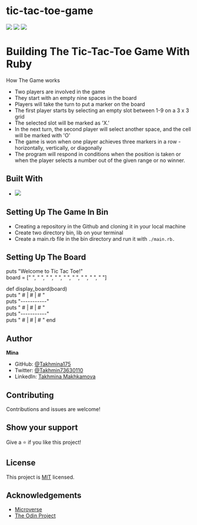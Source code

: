 # tic-tac-toe-game
![](https://img.shields.io/badge/Microverse-blueviolet)
![](https://img.shields.io/badge/TicTacToe-purple)
![](https://img.shields.io/badge/Ruby-red)

# Building The Tic-Tac-Toe Game With Ruby
How The Game works
- Two players are involved in the game
- They start with an empty nine spaces in the board
- Players will take the turn to put a marker on the board
- The first player starts by selecting an empty slot between 1-9 on a 3 x 3 grid
- The selected slot will be marked as 'X.' 
- In the next turn, the second player will select another space, and the      cell will be marked with 'O'
- The game is won when one player achieves three markers in a row - horizontally, vertically, or diagonally
- The program will respond in conditions when the position is taken or when the player selects a number out of the given range or no winner. 

## Built With

- ![](https://img.shields.io/badge/RubyOOP-red)


##  Setting Up The Game In Bin

- Creating a repository in the Github and cloning it in your local machine
- Create two directory bin, lib on your terminal
- Create a main.rb file in the bin directory and run it with `./main.rb.` 


## Setting Up The Board
puts "Welcome to Tic Tac Toe!" <br>
board = [" ", " ", " ", " ", " ", " ", " ", " ", " "]


def display_board(board) <br>
  puts " # | # | # " <br>
  puts "-----------" <br>
  puts " # | # | # " <br>
  puts "-----------" <br>
  puts " # | # | # " 
end

## Author

**Mina**

- GitHub: [@Takhmina175](https://github.com/Takhmina175)
- Twitter: [@Takhmin73630110](https://twitter.com/Takhmin73630110)
- LinkedIn: [Takhmina Makhkamova](https://www.linkedin.com/in/takhmina-makhkamova-7628136b/)

##  Contributing

Contributions and issues are welcome!

## Show your support

Give a ⭐️ if you like this project!

## License

This project is [MIT](./LICENSE) licensed.

## Acknowledgements

- [Microverse](https://microverse.org)
- [The Odin Project](https://www.theodinproject.com/)